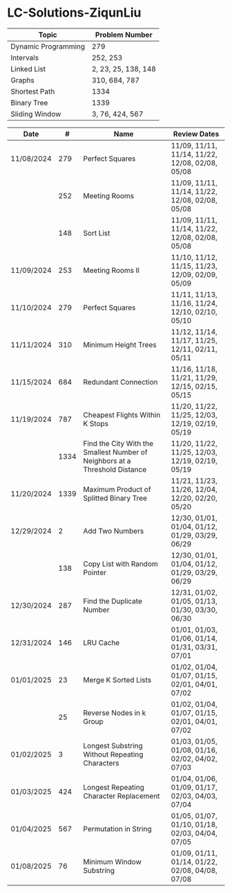 # LC-Solutions-ZiqunLiu


| Topic                     | Problem Number     |
|---------------------------|--------------------|
| Dynamic Programming       | 279               |
| Intervals                 | 252, 253          |
| Linked List               | 2, 23, 25, 138, 148 |
| Graphs                    | 310, 684, 787     |
| Shortest Path             | 1334              |
| Binary Tree               | 1339              |
| Sliding Window            | 3, 76, 424, 567   |

| Date       | #    | Name                                                                    | Review Dates                                           |
|------------|------|-------------------------------------------------------------------------|--------------------------------------------------------|
| 11/08/2024 | 279  | Perfect Squares                                                         | 11/09, 11/11, 11/14, 11/22, 12/08, 02/08, 05/08        |
|            | 252  | Meeting Rooms                                                           | 11/09, 11/11, 11/14, 11/22, 12/08, 02/08, 05/08        |
|            | 148  | Sort List                                                               | 11/09, 11/11, 11/14, 11/22, 12/08, 02/08, 05/08        |
| 11/09/2024 | 253  | Meeting Rooms II                                                        | 11/10, 11/12, 11/15, 11/23, 12/09, 02/09, 05/09        |
| 11/10/2024 | 279  | Perfect Squares                                                         | 11/11, 11/13, 11/16, 11/24, 12/10, 02/10, 05/10        |
| 11/11/2024 | 310  | Minimum Height Trees                                                    | 11/12, 11/14, 11/17, 11/25, 12/11, 02/11, 05/11        |
| 11/15/2024 | 684  | Redundant Connection                                                    | 11/16, 11/18, 11/21, 11/29, 12/15, 02/15, 05/15        |
| 11/19/2024 | 787  | Cheapest Flights Within K Stops                                         | 11/20, 11/22, 11/25, 12/03, 12/19, 02/19, 05/19        |
|            | 1334 | Find the City With the Smallest Number of Neighbors at a Threshold Distance | 11/20, 11/22, 11/25, 12/03, 12/19, 02/19, 05/19     |
| 11/20/2024 | 1339 | Maximum Product of Splitted Binary Tree                                 | 11/21, 11/23, 11/26, 12/04, 12/20, 02/20, 05/20        |
| 12/29/2024 | 2    | Add Two Numbers                                                         | 12/30, 01/01, 01/04, 01/12, 01/29, 03/29, 06/29        |
|            | 138  | Copy List with Random Pointer                                           | 12/30, 01/01, 01/04, 01/12, 01/29, 03/29, 06/29        |
| 12/30/2024 | 287  | Find the Duplicate Number                                               | 12/31, 01/02, 01/05, 01/13, 01/30, 03/30, 06/30        |
| 12/31/2024 | 146  | LRU Cache                                                               | 01/01, 01/03, 01/06, 01/14, 01/31, 03/31, 07/01        |
| 01/01/2025 | 23   | Merge K Sorted Lists                                                    | 01/02, 01/04, 01/07, 01/15, 02/01, 04/01, 07/02        |
|            | 25   | Reverse Nodes in k Group                                                | 01/02, 01/04, 01/07, 01/15, 02/01, 04/01, 07/02        |
| 01/02/2025 | 3    | Longest Substring Without Repeating Characters                          | 01/03, 01/05, 01/08, 01/16, 02/02, 04/02, 07/03        |
| 01/03/2025 | 424  | Longest Repeating Character Replacement                                 | 01/04, 01/06, 01/09, 01/17, 02/03, 04/03, 07/04        |
| 01/04/2025 | 567  | Permutation in String                                                   | 01/05, 01/07, 01/10, 01/18, 02/03, 04/04, 07/05        |
| 01/08/2025 | 76   | Minimum Window Substring                                                | 01/09, 01/11, 01/14, 01/22, 02/08, 04/08, 07/08        |